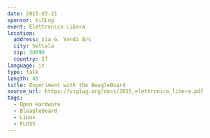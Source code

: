 ```yaml
---
date: 2015-03-21
sponsor: ViGLug
event: Elettronica Libera
location:
  address: Via G. Verdi 8/c
  city: Settala
  zip: 20090
  country: IT
language: it
type: talk
length: 45
title: Experiment with the BeagleBoard
source_url: https://viglug.org/docs/2015_elettronica_libera.pdf
tags:
  - Open Hardware
  - BleagleBoard
  - Linux
  - FLOSS
---
```

